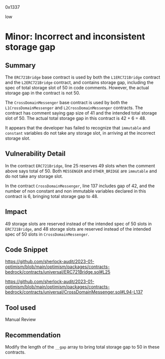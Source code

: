 0x1337

low

# Minor: Incorrect and inconsistent storage gap

## Summary

The `ERC721Bridge` base contract is used by both the `L1ERC721Bridge` contract and the `L2ERC721Bridge` contract, and contains storage gap, including the spec of total storage slot of 50 in code comments. However, the actual storage gap in the contract is not 50. 

The `CrossDomainMessenger` base contract is used by both the `L1CrossDomainMessenger` and `L2CrossDomainMessenger` contracts. The contract has comment saying gap size of 41 and the intended total storage slot of 50. The actual total storage gap in this contract is 42 + 6 = 48. 

It appears that the developer has failed to recognize that `immutable` and `constant` variables do not take any storage slot, in arriving at the incorrect storage slot. 

## Vulnerability Detail

In the contract `ERC721Bridge`, line 25 reserves 49 slots when the comment above says total of 50. Both `MESSENGER` and `OTHER_BRIDGE` are `immutable` and do not take any storage slot. 

In the contract `CrossDomainMessenger`, line 137 includes gap of 42, and the number of non constant and non immutable variables declared in this contract is 6, bringing total storage gap to 48. 

## Impact

49 storage slots are reserved instead of the intended spec of 50 slots in `ERC721Bridge`, and 48 storage slots are reserved instead of the intended spec of 50 slots in `CrossDomainMessenger`. 

## Code Snippet

https://github.com/sherlock-audit/2023-01-optimism/blob/main/optimism/packages/contracts-bedrock/contracts/universal/ERC721Bridge.sol#L25

https://github.com/sherlock-audit/2023-01-optimism/blob/main/optimism/packages/contracts-bedrock/contracts/universal/CrossDomainMessenger.sol#L94-L137

## Tool used

Manual Review

## Recommendation

Modify the length of the `__gap` array to bring total storage gap to 50 in these contracts. 
